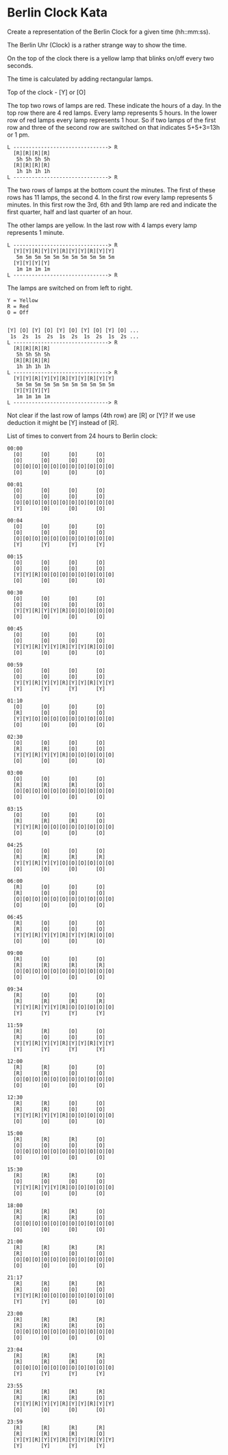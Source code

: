 Berlin Clock Kata
=================

Create a representation of the Berlin Clock for a given time (hh::mm:ss).

The Berlin Uhr (Clock) is a rather strange way to show the time.

On the top of the clock there is a yellow lamp that blinks on/off every two seconds.

The time is calculated by adding rectangular lamps.

Top of the clock - [Y] or [O]

The top two rows of lamps are red. These indicate the hours of a day. In the top row there are 4 red lamps.
Every lamp represents 5 hours. In the lower row of red lamps every lamp represents 1 hour.
So if two lamps of the first row and three of the second row are switched on that indicates 5+5+3=13h or 1 pm.

```
L -------------------------------> R
  [R][R][R][R]
   5h 5h 5h 5h
  [R][R][R][R]
   1h 1h 1h 1h
L -------------------------------> R
```

The two rows of lamps at the bottom count the minutes. The first of these rows has 11 lamps, the second 4.
In the first row every lamp represents 5 minutes.
In this first row the 3rd, 6th and 9th lamp are red and indicate the first quarter, half and last quarter of an hour.

The other lamps are yellow. In the last row with 4 lamps every lamp represents 1 minute.

```
L -------------------------------> R
  [Y][Y][R][Y][Y][R][Y][Y][R][Y][Y]
   5m 5m 5m 5m 5m 5m 5m 5m 5m 5m 5m
  [Y][Y][Y][Y]
   1m 1m 1m 1m
L -------------------------------> R
```

The lamps are switched on from left to right.
```
Y = Yellow
R = Red
O = Off
```

```

[Y] [O] [Y] [O] [Y] [O] [Y] [O] [Y] [O] ...
 1s  2s  1s  2s  1s  2s  1s  2s  1s  2s ...
L -------------------------------> R
  [R][R][R][R]
   5h 5h 5h 5h
  [R][R][R][R]
   1h 1h 1h 1h
L -------------------------------> R
  [Y][Y][R][Y][Y][R][Y][Y][R][Y][Y]
   5m 5m 5m 5m 5m 5m 5m 5m 5m 5m 5m
  [Y][Y][Y][Y]
   1m 1m 1m 1m
L -------------------------------> R

```

Not clear if the last row of lamps (4th row) are [R] or [Y]? If we use deduction it might be [Y] instead of [R].

List of times to convert from 24 hours to Berlin clock:
```
00:00
  [O]      [O]      [O]      [O]
  [O]      [O]      [O]      [O]
  [O][O][O][O][O][O][O][O][O][O][O]
  [O]      [O]      [O]      [O]
```
```
00:01
  [O]      [O]      [O]      [O]
  [O]      [O]      [O]      [O]
  [O][O][O][O][O][O][O][O][O][O][O]
  [Y]      [O]      [O]      [O]
```
```
00:04
  [O]      [O]      [O]      [O]
  [O]      [O]      [O]      [O]
  [O][O][O][O][O][O][O][O][O][O][O]
  [Y]      [Y]      [Y]      [Y]
```
```
00:15
  [O]      [O]      [O]      [O]
  [O]      [O]      [O]      [O]
  [Y][Y][R][O][O][O][O][O][O][O][O]
  [O]      [O]      [O]      [O]
```
```
00:30
  [O]      [O]      [O]      [O]
  [O]      [O]      [O]      [O]
  [Y][Y][R][Y][Y][R][O][O][O][O][O]
  [O]      [O]      [O]      [O]
```
```
00:45
  [O]      [O]      [O]      [O]
  [O]      [O]      [O]      [O]
  [Y][Y][R][Y][Y][R][Y][Y][R][O][O]
  [O]      [O]      [O]      [O]
```
```
00:59
  [O]      [O]      [O]      [O]
  [O]      [O]      [O]      [O]
  [Y][Y][R][Y][Y][R][Y][Y][R][Y][Y]
  [Y]      [Y]      [Y]      [Y]
```
```
01:10
  [O]      [O]      [O]      [O]
  [R]      [O]      [O]      [O]
  [Y][Y][O][O][O][O][O][O][O][O][O]
  [O]      [O]      [O]      [O]
```
```
02:30
  [O]      [O]      [O]      [O]
  [R]      [R]      [O]      [O]
  [Y][Y][R][Y][Y][R][O][O][O][O][O]
  [O]      [O]      [O]      [O]
```
```
03:00
  [O]      [O]      [O]      [O]
  [R]      [R]      [R]      [O]
  [O][O][O][O][O][O][O][O][O][O][O]
  [O]      [O]      [O]      [O]
```
```
03:15
  [O]      [O]      [O]      [O]
  [R]      [R]      [R]      [O]
  [Y][Y][R][O][O][O][O][O][O][O][O]
  [O]      [O]      [O]      [O]
```
```
04:25
  [O]      [O]      [O]      [O]
  [R]      [R]      [R]      [R]
  [Y][Y][R][Y][Y][O][O][O][O][O][O]
  [O]      [O]      [O]      [O]
```
```
06:00
  [R]      [O]      [O]      [O]
  [R]      [O]      [O]      [O]
  [O][O][O][O][O][O][O][O][O][O][O]
  [O]      [O]      [O]      [O]
```
```
06:45
  [R]      [O]      [O]      [O]
  [R]      [O]      [O]      [O]
  [Y][Y][R][Y][Y][R][Y][Y][R][O][O]
  [O]      [O]      [O]      [O]
```
```
09:00
  [R]      [O]      [O]      [O]
  [R]      [R]      [R]      [R]
  [O][O][O][O][O][O][O][O][O][O][O]
  [O]      [O]      [O]      [O]
```
```
09:34
  [R]      [O]      [O]      [O]
  [R]      [R]      [R]      [R]
  [Y][Y][R][Y][Y][R][O][O][O][O][O]
  [Y]      [Y]      [Y]      [Y]
```
```
11:59
  [R]      [R]      [O]      [O]
  [R]      [O]      [O]      [O]
  [Y][Y][R][Y][Y][R][Y][Y][R][Y][Y]
  [Y]      [Y]      [Y]      [Y]
```
```
12:00
  [R]      [R]      [O]      [O]
  [R]      [R]      [O]      [O]
  [O][O][O][O][O][O][O][O][O][O][O]
  [O]      [O]      [O]      [O]
```
```
12:30
  [R]      [R]      [O]      [O]
  [R]      [R]      [O]      [O]
  [Y][Y][R][Y][Y][R][O][O][O][O][O]
  [O]      [O]      [O]      [O]
```
```
15:00
  [R]      [R]      [R]      [O]
  [O]      [O]      [O]      [O]
  [O][O][O][O][O][O][O][O][O][O][O]
  [O]      [O]      [O]      [O]
```
```
15:30
  [R]      [R]      [R]      [O]
  [O]      [O]      [O]      [O]
  [Y][Y][R][Y][Y][R][O][O][O][O][O]
  [O]      [O]      [O]      [O]
```
```
18:00
  [R]      [R]      [R]      [O]
  [R]      [R]      [R]      [O]
  [O][O][O][O][O][O][O][O][O][O][O]
  [O]      [O]      [O]      [O]
```
```
21:00
  [R]      [R]      [R]      [R]
  [R]      [O]      [O]      [O]
  [O][O][O][O][O][O][O][O][O][O][O]
  [O]      [O]      [O]      [O]
```
```
21:17
  [R]      [R]      [R]      [R]
  [R]      [O]      [O]      [O]
  [Y][Y][R][O][O][O][O][O][O][O][O]
  [Y]      [Y]      [O]      [O]
```
```
23:00
  [R]      [R]      [R]      [R]
  [R]      [R]      [R]      [O]
  [O][O][O][O][O][O][O][O][O][O][O]
  [O]      [O]      [O]      [O]
```
```
23:04
  [R]      [R]      [R]      [R]
  [R]      [R]      [R]      [O]
  [O][O][O][O][O][O][O][O][O][O][O]
  [Y]      [Y]      [Y]      [Y]
```
```
23:55
  [R]      [R]      [R]      [R]
  [R]      [R]      [R]      [O]
  [Y][Y][R][Y][Y][R][Y][Y][R][Y][Y]
  [O]      [O]      [O]      [O]
```
```
23:59
  [R]      [R]      [R]      [R]
  [R]      [R]      [R]      [O]
  [Y][Y][R][Y][Y][R][Y][Y][R][Y][Y]
  [Y]      [Y]      [Y]      [Y]
```
